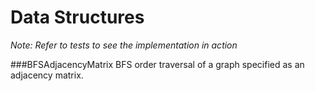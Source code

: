 Data Structures
===============

_Note: Refer to tests to see the implementation in action_

###BFSAdjacencyMatrix
BFS order traversal of a graph specified as an adjacency matrix.
